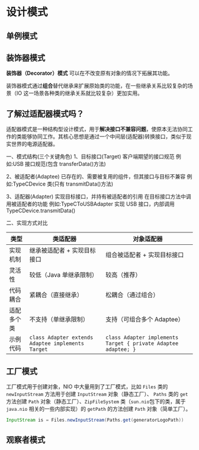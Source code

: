 # 设计模式

## 单例模式



## 装饰器模式

**装饰器（Decorator）模式** 可以在不改变原有对象的情况下拓展其功能。

装饰器模式通过**组合**替代继承来扩展原始类的功能，在一些继承关系比较复杂的场景（IO 这一场景各种类的继承关系就比较复杂）更加实用。

## 了解过适配器模式吗？

适配器模式是一种结构型设计模式，用于**解决接口不兼容问题**，使原本无法协同工作的类能够协同工作。其核心思想是通过一个中间层(适配器)转换接口，类似于现实世界的电源适配器。

一、模式结构(三个关键角色)
1、目标接口(Target)
客户端期望的接口规范
例如:USB 接口规范(包含 transferData()方法)

2、被适配者(Adaptee)
已存在的、需要被复用的组件，但其接口与目标不兼容
例如:TypeCDevice 类(只有 transmitData()方法)

3、适配器(Adapter)
实现目标接口，并持有被适配者的引用
在目标接口方法中调用被适配者的功能
例如:TypeCToUSBAdapter 实现 USB 接口，内部调用 TypeCDevice.transmitData()

二、实现方式对比

| 类型       | 类适配器                                          | 对象适配器                                                   |
| ---------- | ------------------------------------------------- | ------------------------------------------------------------ |
| 实现机制   | 继承被适配者 + 实现目标接口                       | 组合被适配者 + 实现目标接口                                  |
| 灵活性     | 较低（Java 单继承限制）                           | 较高（推荐）                                                 |
| 代码耦合   | 紧耦合（直接继承）                                | 松耦合（通过组合）                                           |
| 适配多个类 | 不支持（单继承限制）                              | 支持（可组合多个 Adaptee）                                   |
| 示例代码   | `class Adapter extends Adaptee implements Target` | `class Adapter implements Target { private Adaptee adaptee; }` |

## 工厂模式

工厂模式用于创建对象，NIO 中大量用到了工厂模式，比如 `Files` 类的 `newInputStream` 方法用于创建 `InputStream` 对象（静态工厂）、 `Paths` 类的 `get` 方法创建 `Path` 对象（静态工厂）、`ZipFileSystem` 类（`sun.nio`包下的类，属于 `java.nio` 相关的一些内部实现）的 `getPath` 的方法创建 `Path` 对象（简单工厂）。

```java
InputStream is = Files.newInputStream(Paths.get(generatorLogoPath))
```

## 观察者模式

